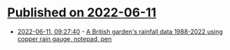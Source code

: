 # [Published on 2022-06-11](index.md)

* [2022-06-11, 09:27:40](https://news.ycombinator.com/item?id=31703151) - [A British garden's rainfall data 1988-2022 using copper rain gauge, notepad, pen](https://www.weatherbook.org/dash/3/averages)

